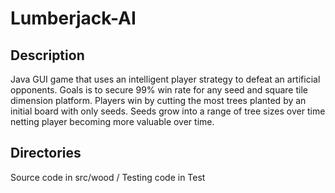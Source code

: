 # Lumberjack-AI
## Description
Java GUI game that uses an intelligent player strategy to defeat an artificial opponents.
Goals is to secure 99% win rate for any seed and square tile dimension platform.
Players win by cutting the most trees planted by an initial board with only seeds.
Seeds grow into a range of tree sizes over time netting player becoming more valuable over time. 
## Directories
Source code in src/wood /
Testing code in Test
